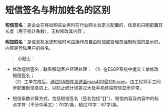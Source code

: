 # 短信签名与附加姓名的区别

**短信签名**：是企业在移动购买业务时在行业网关处定义配置的，信息机只能配置其长度（用于统计条数），无权修改其内容；

**附加姓名**：是信息机发送短信时可由操作员自由附加或管理员强制附加的显示的，内容是登陆用户的姓名。


>**小贴士**：
* 修改短信签名：联系移动客户经理处理：
	（1）在ESOP系统中提交工单修改短信签名；  
	（2）工单完成后，通过OA邮件发送至mas400@139.com，由工程师手工同步配置到信息机上，以防止统计误差过大及手机终端短信显示异常。   
	
* 短信条数计算方式，包括短信签名（签名包括“【】”）、短信内容及内容中的标点字符（不分中英文）：70字/条，超过70字：67字/条。